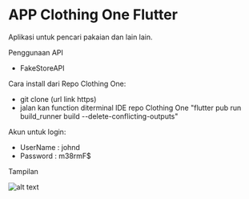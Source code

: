 # APP Clothing One Flutter

Aplikasi untuk pencari pakaian dan lain lain.

Penggunaan API
- FakeStoreAPI

Cara install dari Repo Clothing One:
- git clone (url link https)
- jalan kan function diterminal IDE repo Clothing One "flutter pub run build_runner build --delete-conflicting-outputs"

Akun untuk login:
- UserName : johnd
- Password : m38rmF$

  
Tampilan

![alt text](https://i.ibb.co/yBYCp36/Untitled-design.png)
